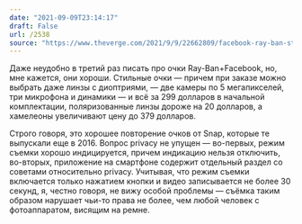 ```yaml
---
date: "2021-09-09T23:14:17"
draft: False
url: /2538
source: "https://www.theverge.com/2021/9/9/22662809/facebook-ray-ban-stories-camera-smart-glasses-hands-on?scrolla=5eb6d68b7fedc32c19ef33b4"
---
```


Даже неудобно в третий раз писать про очки Ray-Ban+Facebook, но, мне кажется, они хороши. Стильные очки — причем при заказе можно выбрать даже линзы с диоптриями, — две камеры по 5 мегапикселей, три микрофона и динамики — и всё за 299 долларов в начальной комплектации, поляризованные линзы дороже на 20 долларов, а хамелеоны увеличивают цену до 379 долларов. 

Строго говоря, это хорошее повторение очков от Snap, которые те выпускали еще в 2016. Вопрос privacy не упущен — во-первых, режим съемки хорошо индицируется, причем индикацию нельзя отключить, во-вторых, приложение на смартфоне содержит отдельный раздел со советами относительно privacy. Учитывая, что режим съемки включается только нажатием кнопки и видео записывается не более 30 секунд, я, честно говоря, не вижу особой проблемы — съёмка таким образом нарушает чьи-то права не более, чем любой человек с фотоаппаратом, висящим на ремне.
